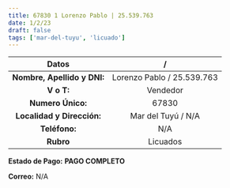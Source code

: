 ```yaml
---
title: 67830 1 Lorenzo Pablo | 25.539.763
date: 1/2/23
draft: false
tags: ['mar-del-tuyu', 'licuado']
---
```


|          **Datos**          |              /             |
|:---------------------------:|:--------------------------:|
| **Nombre, Apellido y DNI:** | Lorenzo Pablo / 25.539.763 |
|          **V o T:**         |          Vendedor          |
|      **Numero Único:**      |            67830           |
|  **Localidad y Dirección:** |     Mar del Tuyú / N/A     |
|        **Teléfono:**        |             N/A            |
|          **Rubro**          |          Licuados          |

**Estado de Pago:** **PAGO COMPLETO**

**Correo:** N/A
